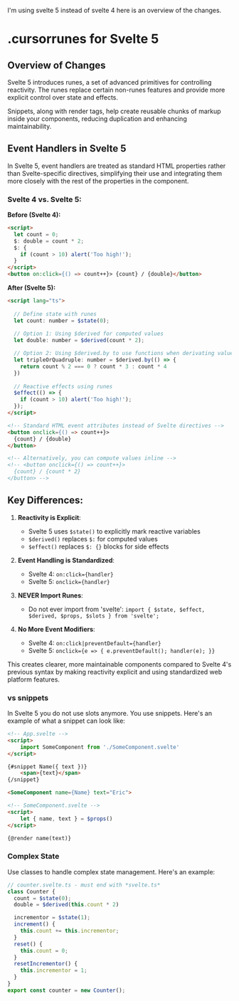 I'm using svelte 5 instead of svelte 4 here is an overview of the changes.
# .cursorrunes for Svelte 5

## Overview of Changes

Svelte 5 introduces runes, a set of advanced primitives for controlling reactivity. The runes replace certain non-runes features and provide more explicit control over state and effects.

Snippets, along with render tags, help create reusable chunks of markup inside your components, reducing duplication and enhancing maintainability.

## Event Handlers in Svelte 5

In Svelte 5, event handlers are treated as standard HTML properties rather than Svelte-specific directives, simplifying their use and integrating them more closely with the rest of the properties in the component.

### Svelte 4 vs. Svelte 5:

**Before (Svelte 4):**
```html
<script>
  let count = 0;
  $: double = count * 2;
  $: {
    if (count > 10) alert('Too high!');
  }
</script>
<button on:click={() => count++}> {count} / {double}</button>
```

**After (Svelte 5):**
```html
<script lang="ts">
  
  // Define state with runes
  let count: number = $state(0);
  
  // Option 1: Using $derived for computed values
  let double: number = $derived(count * 2);

  // Option 2: Using $derived.by to use functions when derivating values
  let tripleOrQuadruple: number = $derived.by(() => {
    return count % 2 === 0 ? count * 3 : count * 4
  })
  
  // Reactive effects using runes
  $effect(() => {
    if (count > 10) alert('Too high!');
  });
</script>

<!-- Standard HTML event attributes instead of Svelte directives -->
<button onclick={() => count++}>
  {count} / {double}
</button>

<!-- Alternatively, you can compute values inline -->
<!-- <button onclick={() => count++}>
  {count} / {count * 2}
</button> -->
```

## Key Differences:

1. **Reactivity is Explicit**: 
   - Svelte 5 uses `$state()` to explicitly mark reactive variables
   - `$derived()` replaces `$:` for computed values 
   - `$effect()` replaces `$: {}` blocks for side effects

2. **Event Handling is Standardized**:
   - Svelte 4: `on:click={handler}`
   - Svelte 5: `onclick={handler}`

3. **NEVER Import Runes**: 
   - Do not ever import from 'svelte': `import { $state, $effect, $derived, $props, $slots } from 'svelte';`

4. **No More Event Modifiers**:
   - Svelte 4: `on:click|preventDefault={handler}`
   - Svelte 5: `onclick={e => { e.preventDefault(); handler(e); }}`

This creates clearer, more maintainable components compared to Svelte 4's previous syntax by making reactivity explicit and using standardized web platform features.

### <slots> vs snippets

In Svelte 5 you do not use slots anymore. You use snippets. Here's an example of what a snippet can look like:

```html
<!-- App.svelte -->
<script>
    import SomeComponent from './SomeComponent.svelte'
</script>

{#snippet Name({ text })}
    <span>{text}</span>
{/snippet}

<SomeComponent name={Name} text="Eric">
```

```html
<!-- SomeComponent.svelte -->
<script>
    let { name, text } = $props()
</script>

{@render name(text)}
```

### Complex State

Use classes to handle complex state management. Here's an example:

```typescript
// counter.svelte.ts - must end with *svelte.ts*
class Counter {
  count = $state(0);
  double = $derived(this.count * 2)

  incrementor = $state(1);
  increment() {
    this.count += this.incrementor;
  }
  reset() {
    this.count = 0;
  }
  resetIncrementor() {
    this.incrementor = 1;
  }
}
export const counter = new Counter();
```